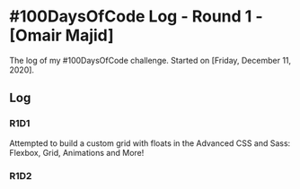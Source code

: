 # #100DaysOfCode Log - Round 1 - [Omair Majid]

The log of my #100DaysOfCode challenge. Started on [Friday, December 11, 2020].

## Log

### R1D1 
Attempted to build a custom grid with floats in the Advanced CSS and Sass: Flexbox, Grid, Animations and More!

### R1D2
